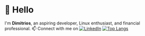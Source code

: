 # 👋 Hello
I'm **Dimitrios**, an aspiring developer, Linux enthusiast, and financial professional.
📫 Connect with me on [![LinkedIn](https://img.shields.io/badge/-LinkedIn-0A66C2?style=flat&logo=linkedin&logoColor=white)](https://www.linkedin.com/in/dscharalampidis/)
[![Top Langs](https://github-readme-stats.vercel.app/api/top-langs/?username=dimitrios-git&layout=compact&theme=github_dark&hide_border=true)](#)

